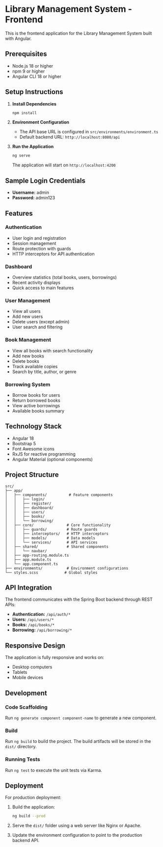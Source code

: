 
# Library Management System - Frontend

This is the frontend application for the Library Management System built with Angular.

## Prerequisites

- Node.js 18 or higher
- npm 9 or higher
- Angular CLI 18 or higher

## Setup Instructions

1. **Install Dependencies**
   ```bash
   npm install
   ```

2. **Environment Configuration**
   - The API base URL is configured in `src/environments/environment.ts`
   - Default backend URL: `http://localhost:8080/api`

3. **Run the Application**
   ```bash
   ng serve
   ```
   
   The application will start on `http://localhost:4200`

## Sample Login Credentials

- **Username:** admin
- **Password:** admin123

## Features

### Authentication
- User login and registration
- Session management
- Route protection with guards
- HTTP interceptors for API authentication

### Dashboard
- Overview statistics (total books, users, borrowings)
- Recent activity displays
- Quick access to main features

### User Management
- View all users
- Add new users
- Delete users (except admin)
- User search and filtering

### Book Management
- View all books with search functionality
- Add new books
- Delete books
- Track available copies
- Search by title, author, or genre

### Borrowing System
- Borrow books for users
- Return borrowed books
- View active borrowings
- Available books summary

## Technology Stack

- Angular 18
- Bootstrap 5
- Font Awesome icons
- RxJS for reactive programming
- Angular Material (optional components)

## Project Structure

```
src/
├── app/
│   ├── components/          # Feature components
│   │   ├── login/
│   │   ├── register/
│   │   ├── dashboard/
│   │   ├── users/
│   │   ├── books/
│   │   └── borrowing/
│   ├── core/               # Core functionality
│   │   ├── guards/         # Route guards
│   │   ├── interceptors/   # HTTP interceptors
│   │   ├── models/         # Data models
│   │   └── services/       # API services
│   ├── shared/             # Shared components
│   │   └── navbar/
│   ├── app-routing.module.ts
│   ├── app.module.ts
│   └── app.component.ts
├── environments/           # Environment configurations
└── styles.scss            # Global styles
```

## API Integration

The frontend communicates with the Spring Boot backend through REST APIs:

- **Authentication:** `/api/auth/*`
- **Users:** `/api/users/*`
- **Books:** `/api/books/*`
- **Borrowing:** `/api/borrowing/*`

## Responsive Design

The application is fully responsive and works on:
- Desktop computers
- Tablets
- Mobile devices

## Development

### Code Scaffolding

Run `ng generate component component-name` to generate a new component.

### Build

Run `ng build` to build the project. The build artifacts will be stored in the `dist/` directory.

### Running Tests

Run `ng test` to execute the unit tests via Karma.

## Deployment

For production deployment:

1. Build the application:
   ```bash
   ng build --prod
   ```

2. Serve the `dist/` folder using a web server like Nginx or Apache.

3. Update the environment configuration to point to the production backend API.
